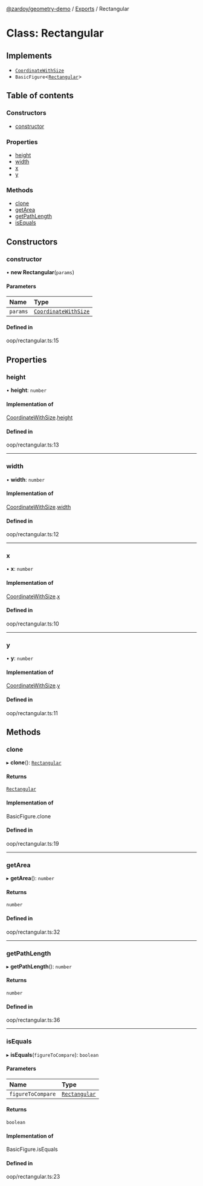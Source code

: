 [@zardoy/geometry-demo](../README.md) / [Exports](../modules.md) / Rectangular

# Class: Rectangular

## Implements

- [`CoordinateWithSize`](../interfaces/CoordinateWithSize.md)
- `BasicFigure`<[`Rectangular`](Rectangular.md)\>

## Table of contents

### Constructors

- [constructor](Rectangular.md#constructor)

### Properties

- [height](Rectangular.md#height)
- [width](Rectangular.md#width)
- [x](Rectangular.md#x)
- [y](Rectangular.md#y)

### Methods

- [clone](Rectangular.md#clone)
- [getArea](Rectangular.md#getarea)
- [getPathLength](Rectangular.md#getpathlength)
- [isEquals](Rectangular.md#isequals)

## Constructors

### constructor

• **new Rectangular**(`params`)

#### Parameters

| Name | Type |
| :------ | :------ |
| `params` | [`CoordinateWithSize`](../interfaces/CoordinateWithSize.md) |

#### Defined in

oop/rectangular.ts:15

## Properties

### height

• **height**: `number`

#### Implementation of

[CoordinateWithSize](../interfaces/CoordinateWithSize.md).[height](../interfaces/CoordinateWithSize.md#height)

#### Defined in

oop/rectangular.ts:13

___

### width

• **width**: `number`

#### Implementation of

[CoordinateWithSize](../interfaces/CoordinateWithSize.md).[width](../interfaces/CoordinateWithSize.md#width)

#### Defined in

oop/rectangular.ts:12

___

### x

• **x**: `number`

#### Implementation of

[CoordinateWithSize](../interfaces/CoordinateWithSize.md).[x](../interfaces/CoordinateWithSize.md#x)

#### Defined in

oop/rectangular.ts:10

___

### y

• **y**: `number`

#### Implementation of

[CoordinateWithSize](../interfaces/CoordinateWithSize.md).[y](../interfaces/CoordinateWithSize.md#y)

#### Defined in

oop/rectangular.ts:11

## Methods

### clone

▸ **clone**(): [`Rectangular`](Rectangular.md)

#### Returns

[`Rectangular`](Rectangular.md)

#### Implementation of

BasicFigure.clone

#### Defined in

oop/rectangular.ts:19

___

### getArea

▸ **getArea**(): `number`

#### Returns

`number`

#### Defined in

oop/rectangular.ts:32

___

### getPathLength

▸ **getPathLength**(): `number`

#### Returns

`number`

#### Defined in

oop/rectangular.ts:36

___

### isEquals

▸ **isEquals**(`figureToCompare`): `boolean`

#### Parameters

| Name | Type |
| :------ | :------ |
| `figureToCompare` | [`Rectangular`](Rectangular.md) |

#### Returns

`boolean`

#### Implementation of

BasicFigure.isEquals

#### Defined in

oop/rectangular.ts:23
